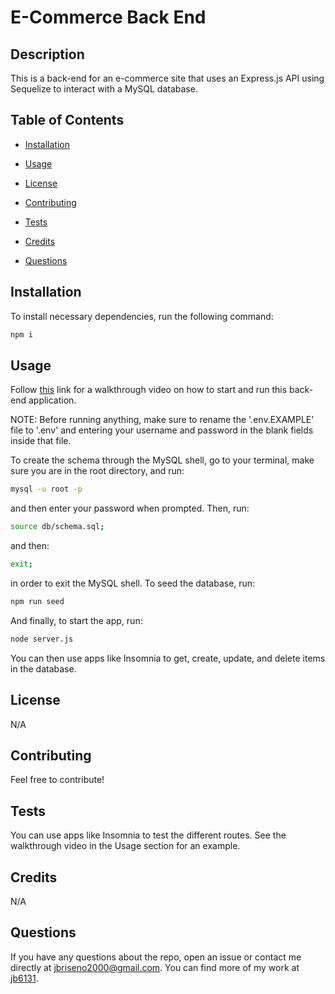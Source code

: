 # E-Commerce Back End

## Description

This is a back-end for an e-commerce site that uses an Express.js API using Sequelize to interact with a MySQL database.

## Table of Contents

* [Installation](#installation)

* [Usage](#usage)

* [License](#license)

* [Contributing](#contributing)

* [Tests](#tests)

* [Credits](#credits)

* [Questions](#questions)

## Installation

To install necessary dependencies, run the following command:

```bash
npm i
```

## Usage

Follow [this](https://drive.google.com/file/d/1g2jwuqUNou2BXiC9un6Q9h9cBARsOnoH/view) link for a walkthrough video on how to start and run this back-end application.

NOTE: Before running anything, make sure to rename the '.env.EXAMPLE' file to '.env' and entering your username and password in the blank fields inside that file. 

To create the schema through the MySQL shell, go to your terminal, make sure you are in the root directory, and run:

```bash
mysql -u root -p
```

and then enter your password when prompted. Then, run:

```bash
source db/schema.sql;
```

and then:

```bash
exit;
```

in order to exit the MySQL shell. To seed the database, run:

```bash
npm run seed
```

And finally, to start the app, run:

```bash
node server.js
```

You can then use apps like Insomnia to get, create, update, and delete items in the database.

## License

N/A

## Contributing

Feel free to contribute!

## Tests

You can use apps like Insomnia to test the different routes. See the walkthrough video in the Usage section for an example.

## Credits

N/A

## Questions

If you have any questions about the repo, open an issue or contact me directly at jbriseno2000@gmail.com. You can find more of my work at [jb6131](https://github.com/jb6131/).